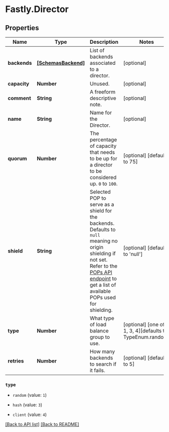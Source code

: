 # Fastly.Director

## Properties

Name | Type | Description | Notes
------------ | ------------- | ------------- | -------------
**backends** | [**[SchemasBackend]**](SchemasBackend.md) | List of backends associated to a director. | [optional] 
**capacity** | **Number** | Unused. | [optional] 
**comment** | **String** | A freeform descriptive note. | [optional] 
**name** | **String** | Name for the Director. | [optional] 
**quorum** | **Number** | The percentage of capacity that needs to be up for a director to be considered up. `0` to `100`. | [optional] [defaults to 75]
**shield** | **String** | Selected POP to serve as a shield for the backends. Defaults to `null` meaning no origin shielding if not set. Refer to the [POPs API endpoint](/reference/api/utils/pops/) to get a list of available POPs used for shielding. | [optional] [defaults to 'null']
**type** | **Number** | What type of load balance group to use. | [optional]  [one of: 1, 3, 4][defaults to TypeEnum.random]
**retries** | **Number** | How many backends to search if it fails. | [optional] [defaults to 5]



 

### `type`

* `random` (value: `1`)

* `hash` (value: `3`)

* `client` (value: `4`)





[[Back to API list]](../../README.md#endpoints) [[Back to README]](../../README.md)
